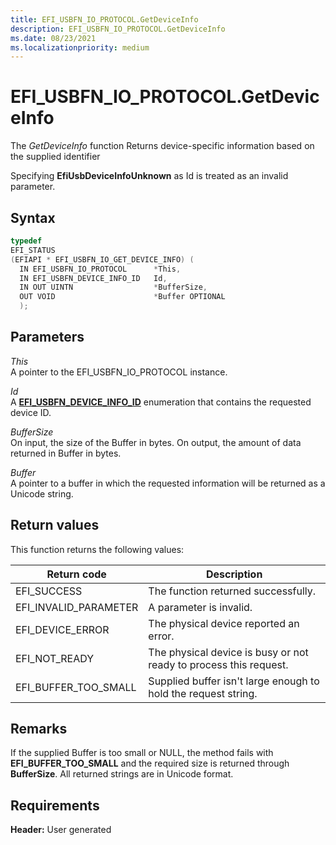```yaml
---
title: EFI_USBFN_IO_PROTOCOL.GetDeviceInfo
description: EFI_USBFN_IO_PROTOCOL.GetDeviceInfo
ms.date: 08/23/2021
ms.localizationpriority: medium
---
```


# EFI_USBFN_IO_PROTOCOL.GetDeviceInfo

The *GetDeviceInfo* function Returns device-specific information based on the supplied identifier

Specifying **EfiUsbDeviceInfoUnknown** as Id is treated as an invalid parameter.

## Syntax

```cpp
typedef
EFI_STATUS
(EFIAPI * EFI_USBFN_IO_GET_DEVICE_INFO) (
  IN EFI_USBFN_IO_PROTOCOL      *This,
  IN EFI_USBFN_DEVICE_INFO_ID   Id,
  IN OUT UINTN                  *BufferSize,
  OUT VOID                      *Buffer OPTIONAL
  );
```

## Parameters

*This*  
A pointer to the EFI_USBFN_IO_PROTOCOL instance.

*Id*  
A [**EFI_USBFN_DEVICE_INFO_ID**](efi-usbfn-device-info-id.md) enumeration that contains the requested device ID.

*BufferSize*  
On input, the size of the Buffer in bytes. On output, the amount of data returned in Buffer in bytes.

*Buffer*  
A pointer to a buffer in which the requested information will be returned as a Unicode string.

## Return values

This function returns the following values:

| Return code | Description |
|--|--|
| EFI_SUCCESS | The function returned successfully. |
| EFI_INVALID_PARAMETER | A parameter is invalid. |
| EFI_DEVICE_ERROR | The physical device reported an error. |
| EFI_NOT_READY | The physical device is busy or not ready to process this request. |
| EFI_BUFFER_TOO_SMALL | Supplied buffer isn't large enough to hold the request string. |

## Remarks

If the supplied Buffer is too small or NULL, the method fails with **EFI_BUFFER_TOO_SMALL** and the required size is returned through **BufferSize**. All returned strings are in Unicode format.

## Requirements

**Header:** User generated
